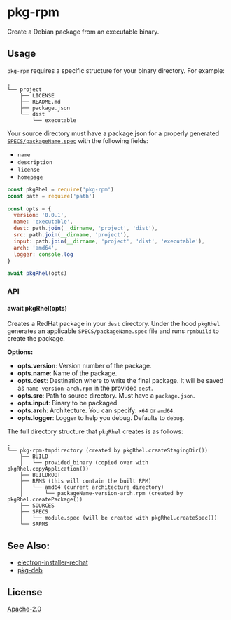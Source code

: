 # pkg-rpm

Create a Debian package from an executable binary.

## Usage
`pkg-rpm` requires a specific structure for your binary directory. For example:
```
.
└── project 
    ├── LICENSE
    ├── README.md
    ├── package.json
    └── dist 
        └── executable 
```

Your source directory must have a package.json for a properly generated
[`SPECS/packageName.spec`](https://rpm-packaging-guide.github.io/#what-is-a-spec-file) with the following fields:
* `name`  
* `description`
* `license`
* `homepage`

```js
const pkgRhel = require('pkg-rpm')
const path = require('path')

const opts = {
  version: '0.0.1',
  name: 'executable',
  dest: path.join(__dirname, 'project', 'dist'),
  src: path.join(__dirname, 'project'), 
  input: path.join(__dirname, 'project', 'dist', 'executable'),
  arch: 'amd64',
  logger: console.log
}

await pkgRhel(opts)
```

### API
#### await pkgRhel(opts)
Creates a RedHat package in your `dest` directory. Under the hood `pkgRhel`
generates an applicable `SPECS/packageName.spec` file and runs `rpmbuild` to
create the package.

**Options:**
- **opts.version**: Version number of the package.
- **opts.name**: Name of the package.
- **opts.dest**: Destination where to write the final package. It will be saved
  as `name-version-arch.rpm` in the provided `dest`.
- **opts.src**: Path to source directory. Must have a `package.json`.
- **opts.input**: Binary to be packaged.
- **opts.arch**: Architecture. You can specify: `x64` or `amd64`.
- **opts.logger**: Logger to help you debug. Defaults to `debug`.

The full directory structure that `pkgRhel` creates is as follows:
```
.
└── pkg-rpm-tmpdirectory (created by pkgRhel.createStagingDir())
    ├── BUILD
    │   └── provided_binary (copied over with pkgRhel.copyApplication())
    ├── BUILDROOT
    ├── RPMS (this will contain the built RPM)
    │   └── amd64 (current architecture directory)
    │       └── packageName-version-arch.rpm (created by pkgRhel.createPackage())
    ├── SOURCES
    ├── SPECS
    │   └── module.spec (will be created with pkgRhel.createSpec())
    └── SRPMS
```

## See Also:
- [electron-installer-redhat](https://github.com/electron-userland/electron-installer-redhat)
- [pkg-deb](https://github.com/mongodb-js/pkg-deb)

## License
[Apache-2.0](./LICENSE)
